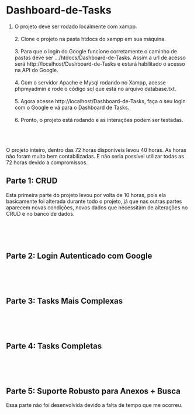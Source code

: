 # Dashboard-de-Tasks
   1. O projeto deve ser rodado localmente com xampp.
  <br><br>2. Clone o projeto na pasta htdocs do xampp em sua máquina.
  <br><br>3. Para que o login do Google funcione corretamente o caminho de pastas deve ser .../htdocs/Dashboard-de-Tasks. Assim a url de acesso será http://localhost/Dashboard-de-Tasks e estará habilitado o acesso na API do Google.
  <br><br>4. Com o servidor Apache e Mysql rodando no Xampp, acesse phpmyadmin e rode o código sql que está no arquivo database.txt.
  <br><br>5. Agora acesse http://localhost/Dashboard-de-Tasks, faça o seu login com o Google e vá para o Dashboard de Tasks.
  <br><br>6. Pronto, o projeto está rodando e as interações podem ser testadas.
  
  <br><br><br>
    O projeto inteiro, dentro das 72 horas disponíveis levou 40 horas. As horas não foram muito bem contabilizadas. E não seria possível utilizar todas as 72 horas devido a compromissos.
    <br>
  ## Parte 1: CRUD
 Esta primeira parte do projeto levou por volta de 10 horas, pois ela basicamente foi alterada durante todo o projeto, já que nas outras partes aparecem novas condições, novos dados que necessitam de alterações no CRUD e no banco de dados.
  
  <br><br><br>
  ## Parte 2: Login Autenticado com Google
  
  
  <br><br><br>
  ## Parte 3: Tasks Mais Complexas
  
  <br><br><br>
  ## Parte 4: Tasks Completas

<br><br><br>
  ## Parte 5: Suporte Robusto para Anexos + Busca
   Essa parte não foi desenvolvida devido a falta de tempo que me ocorreu.
